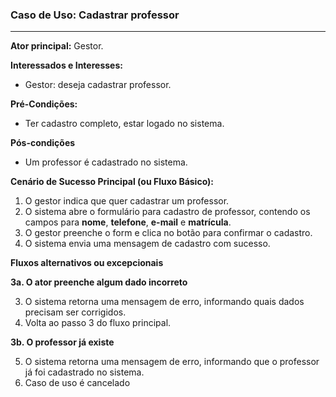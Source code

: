 ### Caso de Uso: Cadastrar professor
---
**Ator principal:** Gestor.

**Interessados e Interesses:**
- Gestor: deseja cadastrar professor.

**Pré-Condições:**
- Ter cadastro completo, estar logado no sistema.

**Pós-condições**
- Um professor é cadastrado no sistema.

**Cenário de Sucesso Principal (ou Fluxo Básico):**

1. O gestor indica que quer cadastrar um professor.
2. O sistema abre o formulário para cadastro de professor, contendo os  campos para **nome**, **telefone**, **e-mail** e **matrícula**.
3. O gestor preenche o form e clica no botão para confirmar o cadastro.
4. O sistema envia uma mensagem de cadastro com sucesso.

**Fluxos alternativos ou excepcionais**

**3a. O ator preenche algum dado incorreto**

3. O sistema retorna uma mensagem de erro, informando quais dados precisam ser corrigidos.
4. Volta ao passo 3 do fluxo principal.

**3b. O professor já existe**

5. O sistema retorna uma mensagem de erro, informando que o professor já foi cadastrado no sistema.
6. Caso de uso é cancelado
